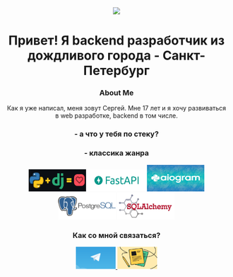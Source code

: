 <div id="header" align="center">
  <img src="https://media.giphy.com/media/M9gbBd9nbDrOTu1Mqx/giphy.gif" width="100"/>
  <h1>
    Привет! Я backend разработчик из дождливого города - Санкт-Петербург
  </h1>
  <h3>
    About Me
  </h3>
  <p>
    Как я уже написал, меня зовут Сергей. Мне 17 лет и я хочу развиваться в web разработке, backend в том числе.
  </p>
  <h3>
    - а что у тебя по стеку?
  </h3>
  <h3>
    - классика жанра
  </h3>
  <img src="assert/1592990176.jpg" width="130" height="50">
  <img src="assert/logo-teal.png" width="130" height="50">
  <img src="assert/1kaatTL.jpg" width="130" height="60">
  <img src="assert/postgresql-logo11.png" width="130" height="60">
  <img src="assert/sqlalchemy.png" width="130" height="60">
  <h3>
    Как со мной связаться?
  </h3>
    <a href="https://t.me/IprojektOnAWP">
      <img src="./assert/56_main.png" width="90" height="50">
    </a>
    <a href="https://spb.hh.ru/resume/5734f204ff0c2ddd510039ed1f34386c784653">
      <img src="./assert/756778452419973.jpg" width="90" height="50">
    </a>
</div>
